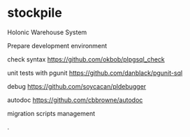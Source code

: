 # stockpile
Holonic Warehouse System

Prepare development environment

check syntax
https://github.com/okbob/plpgsql_check

unit tests with pgunit
https://github.com/danblack/pgunit-sql

debug
https://github.com/soycacan/pldebugger

autodoc
https://github.com/cbbrowne/autodoc

migration scripts management

.
